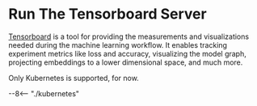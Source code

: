 # Run The Tensorboard Server

[Tensorboard](https://www.tensorflow.org/tensorboard/get_started#:~:text=TensorBoard%20is%20a%20tool%20for,dimensional%20space%2C%20and%20much%20more.) is a tool for providing the measurements and visualizations needed during the machine learning workflow. It enables tracking experiment metrics like loss and accuracy, visualizing the model graph, projecting embeddings to a lower dimensional space, and much more.

Only Kubernetes is supported, for now.

--8<-- "./kubernetes"
